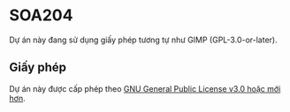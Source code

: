 # SOA204

Dự án này đang sử dụng giấy phép tương tự như GIMP (GPL-3.0-or-later).

## Giấy phép

Dự án này được cấp phép theo [GNU General Public License v3.0 hoặc mới hơn](https://www.gnu.org/licenses/gpl-3.0.en.html).
